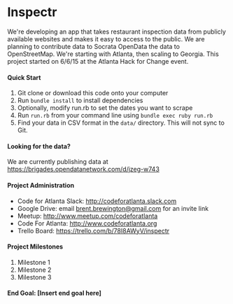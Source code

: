 # Inspectr

We're developing an app that takes restaurant inspection data from publicly available websites and makes it easy to access to the public.  We are planning to contribute data to Socrata OpenData the data to OpenStreetMap.   We're starting with Atlanta, then scaling to Georgia.  This project started on 6/6/15 at the Atlanta Hack for Change event.

#### Quick Start ####
1. Git clone or download this code onto your computer
2. Run `bundle install` to install dependencies
3. Optionally, modify run.rb to set the dates you want to scrape
4. Run `run.rb` from your command line using `bundle exec ruby run.rb`
5. Find your data in CSV format in the `data/` directory. This will not sync to Git.

#### Looking for the data? ####
We are currently publishing data at https://brigades.opendatanetwork.com/d/jzeg-w743

#### Project Administration ####
- Code for Atlanta Slack: <http://codeforatlanta.slack.com>
- Google Drive: email <brent.brewington@gmail.com> for an invite link
- Meetup: <http://www.meetup.com/codeforatlanta>
- Code For Atlanta: <http://www.codeforatlanta.org>
- Trello Board: <https://trello.com/b/78I8AWyV/inspectr>
  
#### Project Milestones ####
1. Milestone 1
2. Milestone 2
3. Milestone 3

#### End Goal: [Insert end goal here] ####

